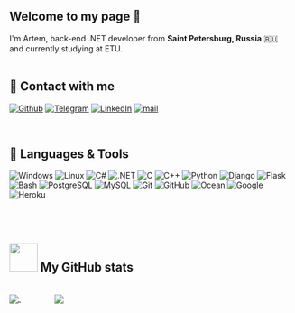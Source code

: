 ## Welcome to my page 👋

I'm Artem, back-end .NET developer from <b>Saint Petersburg, Russia</b> :ru:
<br/>and currently studying at ETU.
<br/>
<br/>

## 💬 Contact with me
<p>
  <a href="https://github.com/MercyFlesh" target="_blank"><img alt="Github" src="https://img.shields.io/badge/GitHub-%2312100E.svg?&style=for-the-badge&logo=Github&logoColor=white"/></a> 
  <a href="https://t.me/l0c4lhost" target="_blank"><img alt="Telegram" src="https://img.shields.io/badge/telegram-%231DA1F2.svg?&style=for-the-badge&logo=telegram&logoColor=white"/></a> 
  <a href="https://www.linkedin.com/in/mercyflesh" target="_blank"><img alt="LinkedIn" src="https://img.shields.io/badge/linkedin-%230077B5.svg?&style=for-the-badge&logo=linkedin&logoColor=white" /></a> <a href="mailto:artem.rychenkov18@gmail.com" target="_blank"><img alt="mail" src="https://img.shields.io/badge/gmail-D14836?&style=for-the-badge&logo=gmail&logoColor=white" /></a>
</p>
<br/>

## 🔧 Languages & Tools
<P>
    <img alt="Windows" src="https://img.shields.io/badge/-Windows-informational?style=flat&logo=Windows&logoColor=white&color=295389"/>
    <img alt="Linux" src="https://img.shields.io/badge/-Linux-informational?style=flat&logo=Linux&logoColor=white&color=295389"/>
    <img alt="C#" src="https://img.shields.io/badge/-C%23-informational?style=flat&logo=c-sharp&logoColor=white&color=295389"/>
    <img alt=".NET" src="https://img.shields.io/badge/-.NET-informational?style=flat&logo=.NET&logoColor=white&color=295389"/>
    <img alt="C" src="https://img.shields.io/badge/-C-informational?style=flat&logo=C&logoColor=white&color=295389"/>
    <img alt="C++" src="https://img.shields.io/badge/-C++-informational?style=flat&logo=c%2B%2B&logoColor=white&color=295389"/>
    <img alt="Python" src="https://img.shields.io/badge/-Python-informational?style=flat&logo=Python&logoColor=white&color=295389"/>
    <img alt="Django" src="https://img.shields.io/badge/-Python_django-informational?style=flat&logo=Django&logoColor=white&color=295389"/>
    <img alt="Flask" src="https://img.shields.io/badge/-Python_Flask-informational?style=flat&logo=Flask&logoColor=white&color=295389"/>
    <img alt="Bash" src="https://img.shields.io/badge/-Bash-informational?style=flat&logo=gnu-bash&logoColor=white&color=295389"/>
    <img alt="PostgreSQL" src="https://img.shields.io/badge/-PostgreSQL-informational?style=flat&logo=PostgreSQL&logoColor=white&color=295389"/>
    <img alt="MySQL" src="https://img.shields.io/badge/-MySQL-informational?style=flat&logo=MySQL&logoColor=white&color=295389"/>
    <img alt="Git" src="https://img.shields.io/badge/-Git-informational?style=flat&logo=Git&logoColor=white&color=295389"/>
    <img alt="GitHub" src="https://img.shields.io/badge/-GitHub-informational?style=flat&logo=github&logoColor=white&color=295389"/>
    <img alt="Ocean" src="https://img.shields.io/badge/-Digital_Ocean-informational?style=flat&logo=digitalocean&logoColor=white&color=295389"/>
    <img alt="Google" src="https://img.shields.io/badge/-Google_cloud-informational?style=flat&logo=google-cloud&logoColor=white&color=295389"/>
    <img alt="Heroku" src="https://img.shields.io/badge/-Heroku-informational?style=flat&logo=Heroku&logoColor=white&color=295389"/>
  </p>
<br/>
<br/>

## <img src="https://media.giphy.com/media/VgCDAzcKvsR6OM0uWg/giphy.gif" width="50"> My GitHub stats
<br/>
<a href="https://github.com/MercyFlesh/MercyFlesh">
  <img align="center" src="https://github-readme-stats.vercel.app/api/top-langs/?username=MercyFlesh&hide=go,html&title_color=BDDFFF&text_color=8FABC6&icon_color=BDDFFF&bg_color=1b2f48" />
</a>

<a href="https://github.com/MercyFlesh/MercyFlesh">
  <img align="center" style="margin-left: 60px;" src="https://github-readme-stats.vercel.app/api?username=MercyFlesh&show_icons=true&line_height=27&count_private=true&title_color=BDDFFF&icon_color=6AB7FD&text_color=8FABC6&bg_color=1b2f48"/>
</a>


